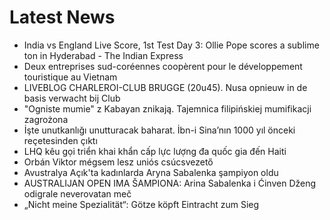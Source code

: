 # Latest News
-  India vs England Live Score, 1st Test Day 3: Ollie Pope scores a sublime ton in Hyderabad - The Indian Express
-  Deux entreprises sud-coréennes coopèrent pour le développement touristique au Vietnam
-  LIVEBLOG CHARLEROI-CLUB BRUGGE (20u45). Nusa opnieuw in de basis verwacht bij Club
-  "Ogniste mumie" z Kabayan znikają. Tajemnica filipińskiej mumifikacji zagrożona
-  İşte unutkanlığı unutturacak baharat. İbn-i Sina’nın 1000 yıl önceki reçetesinden çıktı
-  LHQ kêu gọi triển khai khẩn cấp lực lượng đa quốc gia đến Haiti
-  Orbán Viktor mégsem lesz uniós csúcsvezető
-  Avustralya Açık'ta kadınlarda Aryna Sabalenka şampiyon oldu
-  AUSTRALIJAN OPEN IMA ŠAMPIONA: Arina Sabalenka i Ćinven Dženg odigrale neverovatan meč
-  „Nicht meine Spezialität“: Götze köpft Eintracht zum Sieg
